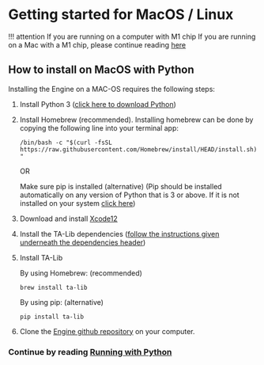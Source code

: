 # Getting started for MacOS / Linux

!!! attention If you are running on a computer with M1 chip
    If you are running on a Mac with a M1 chip, please continue reading [here](https://docs.dematrading.ai/getting_started/installation/mac_os_m1)
    

## How to install on MacOS with Python
Installing the Engine on a MAC-OS requires the following steps:

1. Install Python 3 ([click here to download Python](https://www.python.org/downloads/))
2. Install Homebrew (recommended). Installing homebrew can be done by copying the following line into your terminal app:
    
    `/bin/bash -c "$(curl -fsSL https://raw.githubusercontent.com/Homebrew/install/HEAD/install.sh)"`
   
   OR
   
   Make sure pip is installed (alternative) (Pip should be installed automatically on any version of Python that is 3 
   or above. If it is not installed on your system [click here](https://pip.pypa.io/en/stable/installing/))
3. Download and install [Xcode12](https://developer.apple.com/download/)
4. Install the TA-Lib dependencies ([follow the instructions given underneath the dependencies header](https://github.com/mrjbq7/ta-lib))
5. Install TA-Lib

    By using Homebrew: (recommended)
   
    `brew install ta-lib`
    
    By using pip: (alternative)
    
    `pip install ta-lib`
 
6. Clone the [Engine github repository](https://github.com/dema-trading-ai/engine) on your computer.

### Continue by reading [Running with Python](https://docs.dematrading.ai/getting_started/running/running_python)